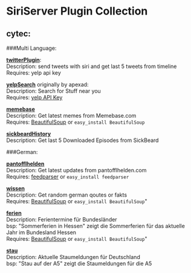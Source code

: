 # SiriServer Plugin Collection

## cytec:

###Multi Language:

[**twitterPlugin**](https://github.com/cytec/SiriServer-Plugins/tree/master/twitterPlugin):<br />
Description: send tweets with siri and get last 5 tweets from timeline <br />
Requires: yelp api key

[**yelpSearch**](https://github.com/cytec/SiriServer-Plugins/tree/master/yelpSearch) originally by apexad:<br />
Description: Search for Stuff near you <br />
Requires: [yelp API Key](http://www.yelp.com/developers)

[**memebase**](https://github.com/cytec/SiriServer-Plugins/tree/master/memebase)<br />
Description: Get latest memes from Memebase.com<br />
Requires: [BeautifulSoup](http://www.crummy.com/software/BeautifulSoup/) or <code>easy_install BeautifulSoup</code>

[**sickbeardHistory**](https://github.com/cytec/SiriServer-Plugins/tree/master/SickbeardHistory) <br />
Description: Get last 5 Downloaded Episodes from SickBeard

###German:

[**pantofflhelden**](https://github.com/cytec/SiriServer-Plugins/tree/master/pantofflhelden)<br />
Description: Get latest updates from pantofflhelden.com<br />
Requires: [feedparser](http://pypi.python.org/pypi/feedparser) or <code>easy_install feedparser</code>

[**wissen**](https://github.com/cytec/SiriServer-Plugins/tree/master/Wissen)<br />
Description: Get random german qoutes or fakts<br />
Requires: [BeautifulSoup](http://www.crummy.com/software/BeautifulSoup/) or <code>easy_install BeautifulSoup</code>"

[**ferien**](https://github.com/cytec/SiriServer-Plugins/tree/master/ferien)<br />
Description: Ferientermine für Bundesländer <br>
bsp: "Sommerferien in Hessen" zeigt die Sommerferien für das aktuelle Jahr im Bundesland Hessen<br />
Requires: [BeautifulSoup](http://www.crummy.com/software/BeautifulSoup/) or <code>easy_install BeautifulSoup</code>"

[**stau**](https://github.com/cytec/SiriServer-Plugins/tree/master/stau)<br />
Description: Aktuelle Staumeldungen für Deutschland <br>
bsp: "Stau auf der A5" zeigt die Staumeldungen für die A5<br />
